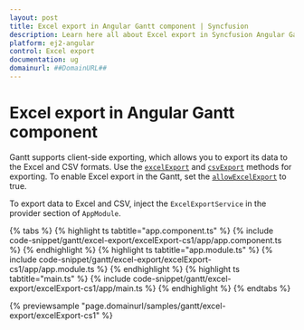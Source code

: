 ```yaml
---
layout: post
title: Excel export in Angular Gantt component | Syncfusion
description: Learn here all about Excel export in Syncfusion Angular Gantt component of Syncfusion Essential JS 2 and more.
platform: ej2-angular
control: Excel export 
documentation: ug
domainurl: ##DomainURL##
---
```


# Excel export in Angular Gantt component

Gantt supports client-side exporting, which allows you to export its data to the Excel and CSV formats. Use the [`excelExport`](https://ej2.syncfusion.com/angular/documentation/api/gantt/#excelexport) and [`csvExport`](https://ej2.syncfusion.com/angular/documentation/api/gantt/#csvexport) methods for exporting. To enable Excel export in the Gantt, set the [`allowExcelExport`](https://ej2.syncfusion.com/angular/documentation/api/gantt/#allowexcelexport) to true.

To export data to Excel and CSV, inject the `ExcelExportService` in the provider section of `AppModule`.

{% tabs %}
{% highlight ts tabtitle="app.component.ts" %}
{% include code-snippet/gantt/excel-export/excelExport-cs1/app/app.component.ts %}
{% endhighlight %}
{% highlight ts tabtitle="app.module.ts" %}
{% include code-snippet/gantt/excel-export/excelExport-cs1/app/app.module.ts %}
{% endhighlight %}
{% highlight ts tabtitle="main.ts" %}
{% include code-snippet/gantt/excel-export/excelExport-cs1/app/main.ts %}
{% endhighlight %}
{% endtabs %}
  
{% previewsample "page.domainurl/samples/gantt/excel-export/excelExport-cs1" %}